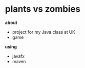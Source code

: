 # plants vs zombies

**about**
- project for my Java class at UK
- game

**using**
- javafx
- maven
